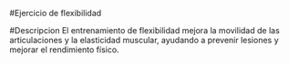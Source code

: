 #Ejercicio de flexibilidad

#Descripcion
El entrenamiento de flexibilidad mejora la movilidad de las articulaciones y la elasticidad muscular, ayudando a prevenir lesiones y mejorar el rendimiento físico.
